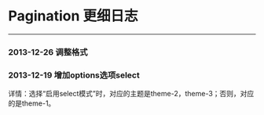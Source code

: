 # Pagination 更细日志
---

### 2013-12-26 调整格式

### 2013-12-19 增加options选项select
详情：选择“启用select模式”时，对应的主题是theme-2，theme-3；否则，对应的是theme-1。
